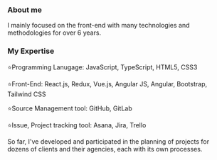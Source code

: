 ### About me

I mainly focused on the front-end with many technologies and methodologies for over 6 years.

### My Expertise 

⭐Programming Lanugage: JavaScript, TypeScript, HTML5, CSS3

⭐Front-End: React.js, Redux, Vue.js, Angular JS, Angular, Bootstrap, Tailwind CSS

⭐Source Management tool: GitHub, GitLab

⭐Issue, Project tracking tool: Asana, Jira, Trello

So far, I've developed and participated in the planning of projects for dozens of clients and their agencies, each with its own processes.

